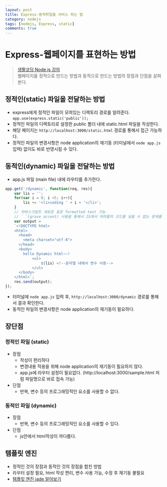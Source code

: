```yaml
---
layout: post
title: Express-동적파일을 서비스 하는 법
category: nodejs
tags: [nodejs, Express, static]
comments: true
---
```

# Express-웹페이지를 표현하는 방법
> [생활코딩 Node.js 강의](https://opentutorials.org/course/2136/11857)   
>   웹페이지를 정적으로 만드는 방법과 동적으로 만드는 방법의 장점과 단점을 살펴본다.

## 정적인(static) 파일을 전달하는 방법
- express에게 정적인 파일이 모여있는 디렉토리 경로를 알려준다. `app.use(express.static('public'));`
- 정적인 파일의 디렉토리로 설정한 public 폴더 내에 static.html 파일을 작성한다.
- 해당 페이지는 `http://localhost:3000/static.html` 경로를 통해서 접근 가능하다.
- 정적인 파일의 변경사항은 node application의 재기동 (터미널에서 `node app.js` 입력) 없이도 바로 반영시킬 수 있다.


## 동적인(dynamic) 파일을 전달하는 방법
- app.js 파일 (main file) 내에 라우터를 추가한다.
```javascript
app.get('/dynamic', function(req, res){
	var lis = '';
	for(var i = 0; i <5; i++){
		lis += '<li>coding ' + i + '</li>';
	}
	// 자바스크립트 새로운 표준 formatted text 기능
	// ` `(grave accent) 사용을 통해서 JS에서 여려줄의 코드를 넣을 수 없는 문제를 해결
	var output =
	`<!DOCTYPE html>
	<html>
	  <head>
	    <meta charset="utf-8">
	  </head>
	  <body>
	    hello Dynamic html~~!
			<ul>
				${lis} <!--문자열 내에서 변수 사용-->
			</ul>
	  </body>
	</html>`;
	res.send(output);
});
```

- 터미널에 `node app.js` 입력 후, `http://localhost:3000/dynamic` 경로를 통해서 결과 확인한다.
- 동적인 파일의 변경사항은 node application의 재기동이 필요하다.

## 장단점
### 정적인 파일 (static)
- 장점
	- 작성이 편리하다
	- 변경내용 적용을 위해 node application의 재기동이 필요하지 않다.
	- app.js에 라우터 설정이 필요없다. (http://localhost:3000/sample.html 처럼 파일명으로 바로 접속 가능)
- 단점
	- 반복, 변수 등의 프로그래밍적인 요소를 사용할 수 없다.

### 동적인 파일 (dynamic)
- 장점
	- 반복, 변수 등의 프로그래밍적인 요소를 사용할 수 있다.  
- 단점
	- js안에서 html작성이 까다롭다.

## 템플릿 엔진
- 정적인 것의 장점과 동적인 것의 장점을 합친 방법
- 라우터 설정 필요, html 작성 편리, 변수 사용 가능, 수정 후 재기동 불필요
- [템플릿 엔진 jade 알아보기](https://wayhome25.github.io/nodejs/2017/02/18/nodejs-10-express-template-engine-jade/)
